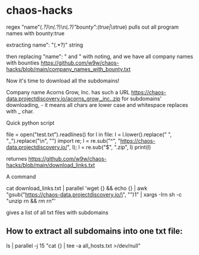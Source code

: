 # chaos-hacks

regex "name"(.*?)\n(.*?)\n(.*?)"bounty":(true|\s*true) pulls out all program names with bounty:true

extracting name": "(.*?)" string

then replacing "name": " and " with noting, and we have all company names with bounties https://github.com/w9w/chaos-hacks/blob/main/company_names_with_bounty.txt

Now it's time to download all the subdomains!

Company name Acorns Grow, Inc. has such a URL https://chaos-data.projectdiscovery.io/acorns_grow,_inc..zip for subdomains' downloading, - it means all chars are lower case and whitespace replaces with _ char.

Quick python script

file = open("test.txt").readlines()
for l in file:
    l = l.lower().replace(" ", "_").replace("\n", "")
    import re; l = re.sub("^", "https://chaos-data.projectdiscovery.io/", l); l = re.sub("$", ".zip", l)
    print(l)
    
returnes https://github.com/w9w/chaos-hacks/blob/main/download_links.txt

A command

cat download_links.txt | parallel 'wget {} && echo {} | awk "gsub(\"https://chaos-data.projectdiscovery.io/\", \"\")1" | xargs -Irn sh -c "unzip rn && rm rn"'
 
gives a list of all txt files with subdomains
 
 ## How to extract all subdomains into one txt file:
 
 ls | parallel -j 15 "cat {} | tee -a all_hosts.txt >/dev/null"
